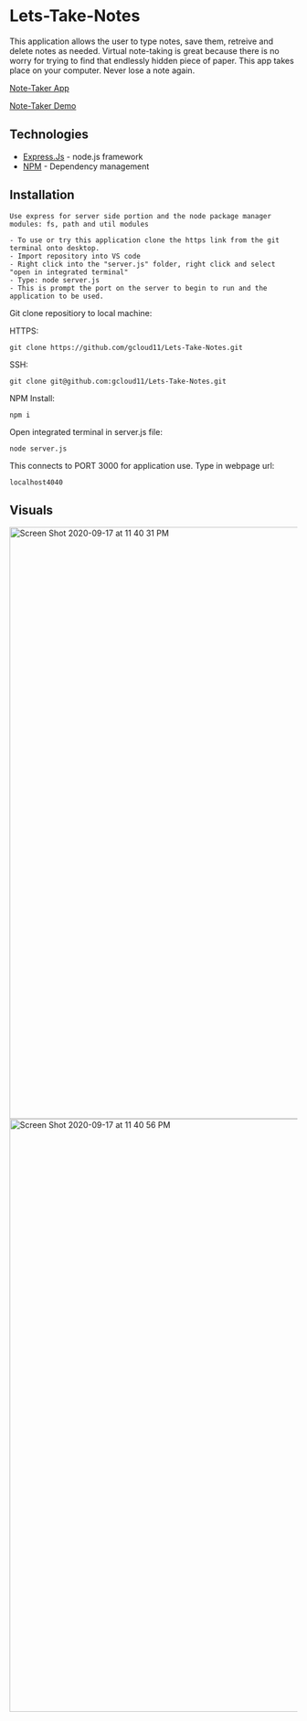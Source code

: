 # Lets-Take-Notes

This application allows the user to type notes, save them, retreive and delete notes as needed. Virtual note-taking is great because there is no worry for trying to find that endlessly hidden piece of paper. This app takes place on your computer. Never lose a note again.

[Note-Taker App](https://fathomless-tor-08773.herokuapp.com/)

[Note-Taker Demo](https://drive.google.com/file/d/15ru9T4-U_t50m9eW1HEwcG31pyowqoyI/view)



  ## Technologies

* [Express.Js](https://expressjs.com/) - node.js framework
* [NPM](https://expressjs.com/) - Dependency management



## Installation
```
Use express for server side portion and the node package manager modules: fs, path and util modules
```
```
- To use or try this application clone the https link from the git terminal onto desktop.
- Import repository into VS code
- Right click into the "server.js" folder, right click and select "open in integrated terminal"
- Type: node server.js
- This is prompt the port on the server to begin to run and the application to be used.
```

Git clone repositiory to local machine:

HTTPS:
```
git clone https://github.com/gcloud11/Lets-Take-Notes.git
```
SSH:
```
git clone git@github.com:gcloud11/Lets-Take-Notes.git
```
NPM Install:
```
npm i
```
Open integrated terminal in server.js file:
```
node server.js
```
This connects to PORT 3000 for application use. Type in webpage url:
```
localhost4040
```

## Visuals

<img width="1036" alt="Screen Shot 2020-09-17 at 11 40 31 PM" src="https://user-images.githubusercontent.com/67169488/93556886-530f7800-f93f-11ea-8605-c7cfd8e5b914.png">
<img width="1038" alt="Screen Shot 2020-09-17 at 11 40 56 PM" src="https://user-images.githubusercontent.com/67169488/93556892-5571d200-f93f-11ea-8dee-dd08608a35f6.png">



